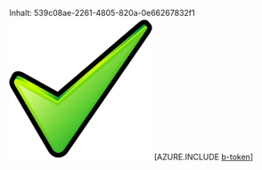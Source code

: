 Inhalt: 539c08ae-2261-4805-820a-0e66267832f1![Bild](7ece150c-4817-4086-9e8a-f51dc67ac74c.png)
[AZURE.INCLUDE [b-token](54c158f3-569c-4be6-ad66-f1ab95614c3c.md)]
